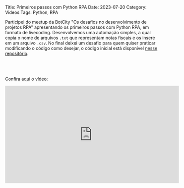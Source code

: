 Title: Primeiros passos com Python RPA 
Date: 2023-07-20
Category: Videos
Tags: Python, RPA


Participei do meetup da BotCity "Os desafios no desenvolvimento de projetos RPA" apresentando os primeiros passos com Python RPA, em formato de livecoding. Desenvolvemos uma automação simples, a qual copia o nome de arquivos `.txt` que representam notas fiscais e os insere em um arquivo `.csv`. No final deixei um desafio para quem quiser praticar modificando o código como desejar, o código inicial está disponível [nesse repositório](https://github.com/bugelseif/automacao-relatorio).

<br><br><br>
Confira aqui o vídeo:

<iframe width="560" height="315" src="https://www.youtube.com/embed/eOVUUxL1Yo8?start=1021" title="YouTube video player" frameborder="0" allow="accelerometer; autoplay; clipboard-write; encrypted-media; gyroscope; picture-in-picture; web-share" allowfullscreen></iframe>
